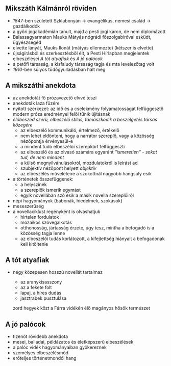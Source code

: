 ## Mikszáth Kálmánról röviden

 - *1847*-ben született Szklabonyán → evangélikus, nemesi család → gazdálkodók
 - a győri jogakadémián tanult, majd a pesti jogi karon, de nem diplomázott
 - Balassagyarmaton Mauks Mátyás nógrádi főszolgabíróval esküdt, ügyészsegéd
 - elvette lányát, Mauks Ilonát (mátyás ellennezte) (kétszer is elvette)
 - újságírásból és szerkesztésből élt, a Pesti Hírlapban megjelentek elbeszélései *A tót atyafiak* és *A jó palócok*
 - a petőfi társaság, a kisfaludy társaság tagja és mta levelezőtag volt
 - *1910*-ben súlyos tüdőgyulladásban halt meg

## A mikszáthi anekdota

 - az anekdotát fő prózavezető elvvé teszi
 - anekdoták laza füzére
 - nyitott szerkezet: az idő és a cselekmény folyamatosságát felfüggesztő modern próza eredményei felől tűnik újításnak
 - *élőbeszéd szerű, elbeszélő stílus, támaszkodik a beszélgetés társas közegére*
   + az elbeszélő kommunikáló, értelmező, értékelő
   + nem lehet eldönteni, hogy a narrátor szereplő, vagy a közösség nézőpontja érvényesül-e
   + a mindent tudó elbeszélői szerepkört felfüggeszti
   + az elbeszélő és az olvasó számára egyaránt *"ismeretlen" - sokat tud, de nem mindent*
   + a külső megnyilvánulásokról, mozdulatokról is leírást ad
   + szubjektív nézőpont helyett *objektív*
   + az elbeszélés műveleteire a szokottnál nagyobb hangsúly esik
 - a történetek összefüggenek:
   + a helyszínek
   + a szereplők ismerik egymást
   + egyik novellában szó esik a másik novella szereplőiről
 - népi hagyományok (babonák, hiedelmek, szokások)
 - meseszerűség
 - a novellaciklust regényként is olvashatjuk
   + hirtelen fordulatok
   + mozaikos szövegalkotás
   + otthonosság, jártasság érzete, úgy tesz, mintha a befogadó is a közösség tagja lenne
   + az elbeszélői tudás korlátozott, a kifejtettség hiányait a befogadónak kell kitöltenie

## A tót atyafiak

 - négy közepesen hosszú novellát tartalmaz
   + az aranykisasszony
   + az a fekete folt
   + lapaj, a híres dudás
   + jasztrabek pusztulása

   zord hegyek közt a Fárra vidékén élő magányos hősök
   természet

## A jó palócok

 - tizenöt rövidebb anekdota
 - mesei, balladai, példázatos és életképszerű elbeszélések
 - a palóc vidék hagyományaiban gyökereznek
 - személyes elbeszélésmód
 - erőteljes történetmondói hang
